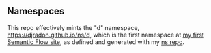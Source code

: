 ## Namespaces

This repo effectively mints the "d" namespace, <https://djradon.github.io/ns/d>, which is the first namespace at [my first Semantic Flow site](https://djradon.github.io/ns), as defined and generated with my [ns repo](https://github.com/djradon/ns).